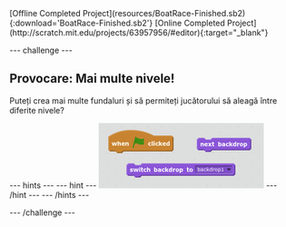 <div class="p-hero-buttons">
 [Offline Completed Project](resources/BoatRace-Finished.sb2){:download='BoatRace-Finished.sb2'}
 [Online Completed Project](http://scratch.mit.edu/projects/63957956/#editor){:target="_blank"}
</div>

\--- challenge \---

## Provocare: Mai multe nivele!

Puteți crea mai multe fundaluri și să permiteți jucătorului să aleagă între diferite nivele?

\--- hints \--- \--- hint \--- ![screenshot](images/boat-levels-blocks.png) \--- /hint \--- \--- /hints \---

\--- /challenge \---